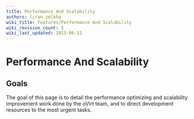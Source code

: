 ```yaml
---
title: Performance And Scalability
authors: liran.zelkha
wiki_title: Features/Performance And Scalability
wiki_revision_count: 5
wiki_last_updated: 2013-06-11
---
```


# Performance And Scalability

## Goals

The goal of this page is to detail the performance optimizing and scalability improvement work done by the oVirt team, and to direct development resources to the most urgent tasks.
